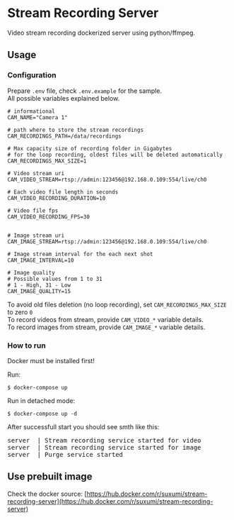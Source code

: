 # Stream Recording Server

Video stream recording dockerized server using python/ffmpeg.

## Usage


### Configuration

Prepare `.env` file, check `.env.example` for the sample.<br>
All possible variables explained below.

```dotenv
# informational
CAM_NAME="Camera 1"

# path where to store the stream recordings
CAM_RECORDINGS_PATH=/data/recordings

# Max capacity size of recording folder in Gigabytes
# for the loop recording, oldest files will be deleted automatically
CAM_RECORDINGS_MAX_SIZE=1

# Video stream uri
CAM_VIDEO_STREAM=rtsp://admin:123456@192.168.0.109:554/live/ch0

# Each video file length in seconds
CAM_VIDEO_RECORDING_DURATION=10

# Video file fps
CAM_VIDEO_RECORDING_FPS=30


# Image stream uri
CAM_IMAGE_STREAM=rtsp://admin:123456@192.168.0.109:554/live/ch0

# Image stream interval for the each next shot
CAM_IMAGE_INTERVAL=10

# Image quality
# Possible values from 1 to 31
# 1 - High, 31 - Low
CAM_IMAGE_QUALITY=15
```

To avoid old files deletion (no loop recording), set `CAM_RECORDINGS_MAX_SIZE` to zero `0`<br>
To record videos from stream, provide `CAM_VIDEO_*` variable details.<br>
To record images from stream, provide `CAM_IMAGE_*` variable details.

### How to run

Docker must be installed first!

Run:

```shell
$ docker-compose up
```

Run in detached mode:

```shell
$ docker-compose up -d
```

After successfull start you should see smth like this:<br>

<pre>
server  | Stream recording service started for video
server  | Stream recording service started for image
server  | Purge service started
</pre>

## Use prebuilt image
Check the docker source: [https://hub.docker.com/r/suxumi/stream-recording-server](https://hub.docker.com/r/suxumi/stream-recording-server)